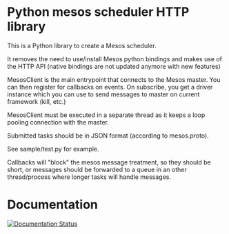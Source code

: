 # Python mesos scheduler HTTP library

This is a Python library to create a Mesos scheduler.

It removes the need to use/install Mesos python bindings and makes use of the HTTP API (native bindings are not updated anymore with new features)

MesosClient is the main entrypoint that connects to the Mesos master. You can then register for callbacks on events.
On subscribe, you get a driver instance which you can use to send messages to master on current framework (kill, etc.)

MesosClient must be executed in a separate thread as it keeps a loop pooling connection with the master.

Submitted tasks should be in JSON format (according to mesos.proto).

See sample/test.py for example.

Callbacks will "block" the mesos message treatment, so they should be short, or messages should be forwarded to a queue in an other thread/process where longer tasks will handle messages.

# Documentation

[![Documentation Status](https://readthedocs.org/projects/osalloupython-mesos-http/badge/?version=latest)](http://osalloupython-mesos-http.readthedocs.io/en/latest/?badge=latest)
